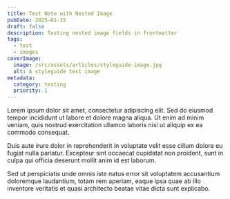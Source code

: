 ```yaml
---
title: Test Note with Nested Image
pubDate: 2025-01-15
draft: false
description: Testing nested image fields in frontmatter
tags:
  - test
  - images
coverImage:
  image: /src/assets/articles/styleguide-image.jpg
  alt: A styleguide test image
metadata:
  category: testing
  priority: 1
---
```


Lorem ipsum dolor sit amet, consectetur adipiscing elit. Sed do eiusmod tempor incididunt ut labore et dolore magna aliqua. Ut enim ad minim veniam, quis nostrud exercitation ullamco laboris nisi ut aliquip ex ea commodo consequat.

Duis aute irure dolor in reprehenderit in voluptate velit esse cillum dolore eu fugiat nulla pariatur. Excepteur sint occaecat cupidatat non proident, sunt in culpa qui officia deserunt mollit anim id est laborum.

Sed ut perspiciatis unde omnis iste natus error sit voluptatem accusantium doloremque laudantium, totam rem aperiam, eaque ipsa quae ab illo inventore veritatis et quasi architecto beatae vitae dicta sunt explicabo.
